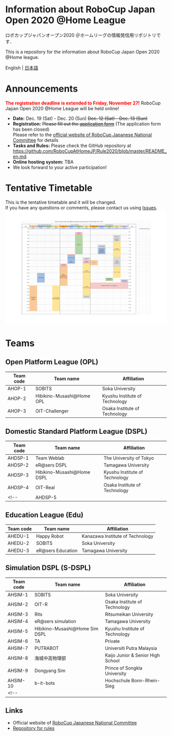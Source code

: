 # Information about RoboCup Japan Open 2020 @Home League
ロボカップジャパンオープン2020 ＠ホームリーグの情報発信用リポジトリです．

This is a repository for the information about RoboCup Japan Open 2020 @Home league.

English | [日本語](README.md)


# Announcements
<font color="red"><b>The registration deadline is extended to Friday, November 27!</b></font>
RoboCup Japan Open 2020 @Home League will be held online!
- **Date:** Dec. 19 (Sat) - Dec. 20 (Sun) ~~Dec. 12 (Sat) - Dec. 13 (Sun)~~
- **Registration:** ~~Please fill out the [application form](https://forms.gle/TanniYUFrNaLV8Q46)~~ (The application form has been closed)<br> Please refer to the [official website of RoboCup Japanese National Committee](http://www.robocup.or.jp/japanopen2020b-en/news/Registration.html) for details
- **Tasks and Rules:** Please check the GitHub repository at https://github.com/RoboCupAtHomeJP/Rule2020/blob/master/README_en.md.
- **Online hosting system:** TBA
- We look forward to your active participation!

# Tentative Timetable
This is the tentative timetable and it will be changed.<br>
If you have any questions or comments, please contact us using [Issues](https://github.com/RoboCupAtHomeJP/AtHome2020/issues).
<a href="timetable/TimeTable2020.pdf"><img src="timetable/TimeTable2020.png"></a>

# Teams
## Open Platform League (OPL)
| Team code | Team name | Affiliation |
| -- | -- | -- |
| AHOP-1   | SOBITS            | Soka University    |
| AHOP-2   | Hibikino-Musashi@Home OPL  | Kyushu Institute of Technology  |
| AHOP-3   | OIT-Challenger    | Osaka Institute of Technology    |



## Domestic Standard Platform League (DSPL)
| Team code | Team name | Affiliation |
| -- | -- | -- |
| AHDSP-1   | Team Weblab   | The University of Tokyo    |
| AHDSP-2   | eR@sers DSPL  | Tamagawa University  |
| AHDSP-3   | Hibikino-Musashi@Home DSPL    | Kyushu Institute of Technology    |
| AHDSP-4   | OIT-Real      | Osaka Institute of Technology    |
<!-- | AHDSP-5  |   |   | -->

## Education League (Edu)
| Team code | Team name | Affiliation |
| -- | -- | -- |
| AHEDU-1   | Happy Robot   | Kanazawa Institute of Technology    |
| AHEDU-2   | SOBITS        | Soka University  |
| AHEDU-3   | eR@sers Education | Tamagawa University  |

## Simulation DSPL (S-DSPL)
| Team code | Team name | Affiliation |
| -- | -- | -- |
| AHSIM-1   | SOBITS    | Soka University  |
| AHSIM-2   | OIT-R     | Osaka Institute of Technology    |
| AHSIM-3   | Rits      | Ritsumeikan University |
| AHSIM-4   | eR@sers simulation    | Tamagawa University  |
| AHSIM-5   | Hibikino-Musashi@Home Sim DSPL    | Kyushu Institute of Technology    |
| AHSIM-6   | TA        | Private   |
| AHSIM-7   | PUTRABOT  | Universiti Putra Malaysia |
| AHSIM-8	| 海城中高物理部	| Kaijo Junior & Senior High School	|
| AHSIM-9	| Dongyang Sim	| Prince of Songkla University	|
| AHSIM-10	| b-it-bots	| Hochschule Bonn-Rhein-Sieg	|
<!-- |  |   |   | -->

## Links
- Official website of [RoboCup Japanese National Committee](http://www.robocup.or.jp/japanopen2020b-en/)
- [Repository for rules](https://github.com/RoboCupAtHomeJP/Rule2020/blob/master/README_en.md)

